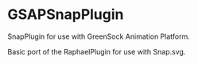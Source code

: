 GSAPSnapPlugin
==============

SnapPlugin for use with GreenSock Animation Platform.

Basic port of the RaphaelPlugin for use with Snap.svg.
